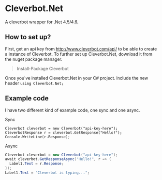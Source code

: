 # Cleverbot.Net
A cleverbot wrapper for .Net 4.5/4.6.

## How to set up?
First, get an api key from http://www.cleverbot.com/api/ to be able to create a instance of 
Cleverbot. To further set up Cleverbot.Net, download it from the nuget package manager.
>Install-Package Cleverbot

Once you've installed Cleverbot.Net in your C# project. Include the new header `using Cleverbot.Net;`

## Example code

I have two different kind of example code, one sync and one async.

Sync
```Csharp
Cleverbot cleverbot = new Cleverbot("api-key-here");
CleverbotResponse r = cleverbot.GetResponse("Hello!");
Console.WriteLine(r.Response);
```

Async
```csharp
Cleverbot cleverbot = new Cleverbot("api-key-here");
await cleverbot.GetResponseAsync("Hello!", r => {
  Label1.Text = r.Response;
});
Label1.Text = "Cleverbot is typing...";
```

